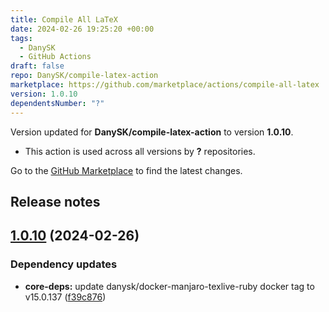 ```yaml
---
title: Compile All LaTeX
date: 2024-02-26 19:25:20 +00:00
tags:
  - DanySK
  - GitHub Actions
draft: false
repo: DanySK/compile-latex-action
marketplace: https://github.com/marketplace/actions/compile-all-latex
version: 1.0.10
dependentsNumber: "?"
---
```



Version updated for **DanySK/compile-latex-action** to version **1.0.10**.
- This action is used across all versions by **?** repositories.

Go to the [GitHub Marketplace](https://github.com/marketplace/actions/compile-all-latex) to find the latest changes.

## Release notes

## [1.0.10](https://github.com/DanySK/compile-latex-action/compare/1.0.9...1.0.10) (2024-02-26)


### Dependency updates

* **core-deps:** update danysk/docker-manjaro-texlive-ruby docker tag to v15.0.137 ([f39c876](https://github.com/DanySK/compile-latex-action/commit/f39c876f191a06b00a075c034284b3cd14b502f7))


